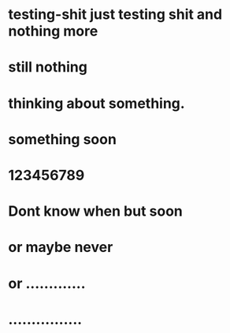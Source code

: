 # testing-shit just testing shit and  nothing more
# still nothing
# thinking about something.
# something soon
# 123456789
# Dont know when but soon
# or maybe never
# or .............
# ................
